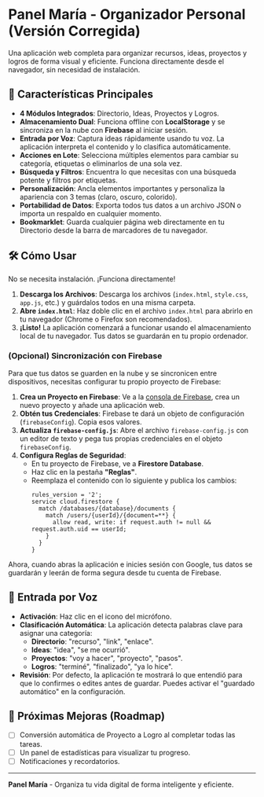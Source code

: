 # Panel María - Organizador Personal (Versión Corregida)

Una aplicación web completa para organizar recursos, ideas, proyectos y logros de forma visual y eficiente. Funciona directamente desde el navegador, sin necesidad de instalación.

## 🚀 Características Principales

-   **4 Módulos Integrados**: Directorio, Ideas, Proyectos y Logros.
-   **Almacenamiento Dual**: Funciona offline con **LocalStorage** y se sincroniza en la nube con **Firebase** al iniciar sesión.
-   **Entrada por Voz**: Captura ideas rápidamente usando tu voz. La aplicación interpreta el contenido y lo clasifica automáticamente.
-   **Acciones en Lote**: Selecciona múltiples elementos para cambiar su categoría, etiquetas o eliminarlos de una sola vez.
-   **Búsqueda y Filtros**: Encuentra lo que necesitas con una búsqueda potente y filtros por etiquetas.
-   **Personalización**: Ancla elementos importantes y personaliza la apariencia con 3 temas (claro, oscuro, colorido).
-   **Portabilidad de Datos**: Exporta todos tus datos a un archivo JSON o importa un respaldo en cualquier momento.
-   **Bookmarklet**: Guarda cualquier página web directamente en tu Directorio desde la barra de marcadores de tu navegador.

## 🛠️ Cómo Usar

No se necesita instalación. ¡Funciona directamente!

1.  **Descarga los Archivos**: Descarga los archivos (`index.html`, `style.css`, `app.js`, etc.) y guárdalos todos en una misma carpeta.
2.  **Abre `index.html`**: Haz doble clic en el archivo `index.html` para abrirlo en tu navegador (Chrome o Firefox son recomendados).
3.  **¡Listo!** La aplicación comenzará a funcionar usando el almacenamiento local de tu navegador. Tus datos se guardarán en tu propio ordenador.

### (Opcional) Sincronización con Firebase

Para que tus datos se guarden en la nube y se sincronicen entre dispositivos, necesitas configurar tu propio proyecto de Firebase:

1.  **Crea un Proyecto en Firebase**: Ve a la [consola de Firebase](https://console.firebase.google.com/), crea un nuevo proyecto y añade una aplicación web.
2.  **Obtén tus Credenciales**: Firebase te dará un objeto de configuración (`firebaseConfig`). Copia esos valores.
3.  **Actualiza `firebase-config.js`**: Abre el archivo `firebase-config.js` con un editor de texto y pega tus propias credenciales en el objeto `firebaseConfig`.
4.  **Configura Reglas de Seguridad**:
    *   En tu proyecto de Firebase, ve a **Firestore Database**.
    *   Haz clic en la pestaña **"Reglas"**.
    *   Reemplaza el contenido con lo siguiente y publica los cambios:
        ```
        rules_version = '2';
        service cloud.firestore {
          match /databases/{database}/documents {
            match /users/{userId}/{document=**} {
              allow read, write: if request.auth != null && request.auth.uid == userId;
            }
          }
        }
        ```

Ahora, cuando abras la aplicación e inicies sesión con Google, tus datos se guardarán y leerán de forma segura desde tu cuenta de Firebase.

## 🎤 Entrada por Voz

-   **Activación**: Haz clic en el icono del micrófono.
-   **Clasificación Automática**: La aplicación detecta palabras clave para asignar una categoría:
    -   **Directorio**: "recurso", "link", "enlace".
    -   **Ideas**: "idea", "se me ocurrió".
    -   **Proyectos**: "voy a hacer", "proyecto", "pasos".
    -   **Logros**: "terminé", "finalizado", "ya lo hice".
-   **Revisión**: Por defecto, la aplicación te mostrará lo que entendió para que lo confirmes o edites antes de guardar. Puedes activar el "guardado automático" en la configuración.

## 🔮 Próximas Mejoras (Roadmap)

-   [ ] Conversión automática de Proyecto a Logro al completar todas las tareas.
-   [ ] Un panel de estadísticas para visualizar tu progreso.
-   [ ] Notificaciones y recordatorios.

---
**Panel María** - Organiza tu vida digital de forma inteligente y eficiente.